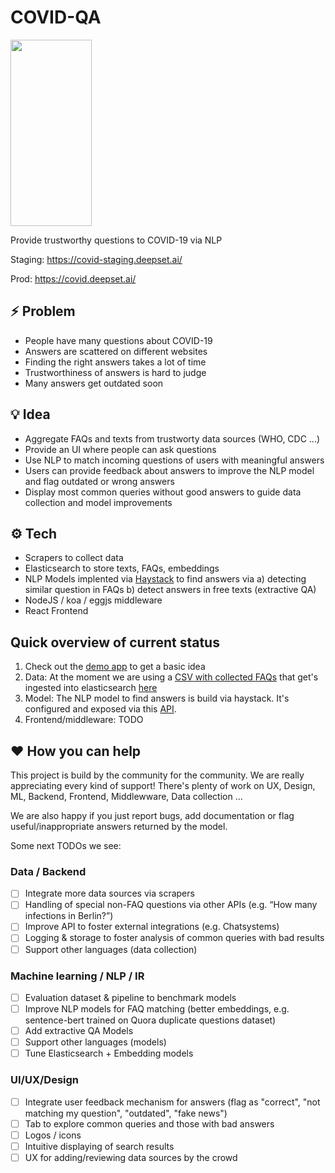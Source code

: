 # COVID-QA

<img src="https://github.com/deepset-ai/COVID-QA/blob/master/docs/img/covid-bert.png?raw=true" width="130" height="298" />

Provide trustworthy questions to COVID-19 via NLP

Staging: https://covid-staging.deepset.ai/

Prod: https://covid.deepset.ai/

## :zap: Problem
- People have many questions about COVID-19
- Answers are scattered on different websites 
- Finding the right answers takes a lot of time
- Trustworthiness of answers is hard to judge
- Many answers get outdated soon

## :bulb: Idea
- Aggregate FAQs and texts from trustworty data sources (WHO, CDC ...)
- Provide an UI where people can ask questions
- Use NLP to match incoming questions of users with meaningful answers
- Users can provide feedback about answers to improve the NLP model and flag outdated or wrong answers
- Display most common queries without good answers to guide data collection and model improvements

## :gear:	Tech 
- Scrapers to collect data
- Elasticsearch to store texts, FAQs, embeddings
- NLP Models implented via [Haystack](https://github.com/deepset-ai/haystack/) to find answers via a) detecting similar question in FAQs b) detect answers in free texts (extractive QA)
- NodeJS / koa / eggjs middleware
- React Frontend

## Quick overview of current status

1. Check out the [demo app](https://covid-staging.deepset.ai/) to get a basic idea 
2. Data: At the moment we are using a [CSV with collected FAQs](https://github.com/deepset-ai/COVID-QA/blob/master/data/faqs/faq_covidbert.csv) that get's ingested into elasticsearch [here](https://github.com/deepset-ai/COVID-QA/blob/master/covid-qa/data_ingestion.py)
3. Model: The NLP model to find answers is build via haystack. It's configured and exposed via this [API](https://github.com/deepset-ai/COVID-QA/blob/master/covid-qa/api.py).
4. Frontend/middleware: TODO

## :heart: How you can help
This project is build by the community for the community. We are really appreciating every kind of support! There's plenty of work on UX, Design, ML, Backend, Frontend, Middlewware, Data collection ... 

We are also happy if you just report bugs, add documentation or flag useful/inappropriate answers returned by the model.

Some next TODOs we see:
### Data / Backend
- [ ] Integrate more data sources via scrapers
- [ ] Handling of special non-FAQ questions via other APIs (e.g. “How many infections in Berlin?”)
- [ ] Improve API to foster external integrations (e.g. Chatsystems) 
- [ ] Logging & storage to foster analysis of common queries with bad results  
- [ ] Support other languages (data collection)

### Machine learning / NLP / IR
- [ ] Evaluation dataset & pipeline to benchmark models
- [ ] Improve NLP models for FAQ matching (better embeddings, e.g. sentence-bert trained on Quora duplicate questions dataset)
- [ ] Add extractive QA Models
- [ ] Support other languages (models)
- [ ] Tune Elasticsearch + Embedding models

### UI/UX/Design
- [ ] Integrate user feedback mechanism for answers (flag as "correct", "not matching my question", "outdated", "fake news")
- [ ] Tab to explore common queries and those with bad answers
- [ ] Logos / icons
- [ ] Intuitive displaying of search results
- [ ] UX for adding/reviewing data sources by the crowd
